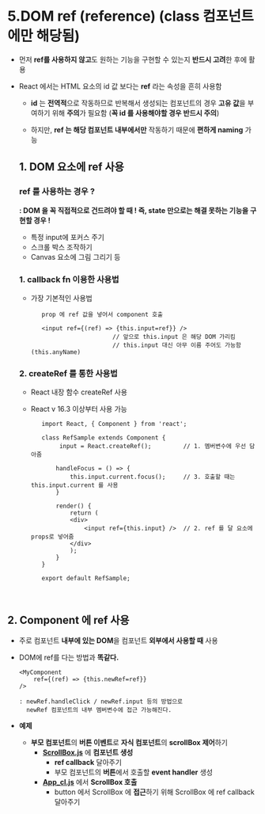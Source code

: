 # 5.DOM ref (reference) (class 컴포넌트에만 해당됨)
-  먼저 **ref를 사용하지 않고**도 원하는 기능을 구현할 수 있는지 **반드시 고려**한 후에 활용

- React 에서는 HTML 요소의 id 값 보다는 **ref** 라는 속성을 흔히 사용함
  - **id** 는 **전역적**으로 작동하므로 반복해서 생성되는 컴포넌트의 경우 **고유 값**을 부여하기 위해 **주의**가 필요함 (**꼭 id 를 사용해야할 경우 반드시 주의**)

  - 하지만, **ref 는 해당 컴포넌트 내부에서만** 작동하기 때문에 **편하게 naming** 가능

  ## 1. DOM 요소에 ref 사용

  ### ref 를 사용하는 경우 ?
   **: DOM 을 꼭 직접적으로 건드려야 할 때 ! 즉, state 만으로는 해결 못하는 기능을 구현할 경우 !**
  -  특정 input에 포커스 주기
  - 스크롤 박스 조작하기
  - Canvas 요소에 그림 그리기 등

  ### 1. callback fn 이용한 사용법
   - 가장 기본적인 사용법

            prop 에 ref 값을 넣어서 component 호출

            <input ref={(ref) => {this.input=ref}} />
                                // 앞으로 this.input 은 해당 DOM 가리킴
                                // this.input 대신 아무 이름 주어도 가능함 (this.anyName)

  ### 2. createRef 를 통한 사용법
   - React 내장 함수 createRef 사용
   - React v 16.3 이상부터 사용 가능

            import React, { Component } from 'react';
            
            class RefSample extends Component {
                 input = React.createRef();         // 1. 멤버변수에 우선 담아줌
 
                handleFocus = () => {
                    this.input.current.focus();     // 3. 호출할 때는 this.input.current 를 사용
                }

                render() {
                    return (
                    <div>
                        <input ref={this.input} />  // 2. ref 를 달 요소에 props로 넣어줌
                    </div>
                    );
                }
            }
                
            export default RefSample;

<br/>

  ## 2. Component 에 ref 사용
  - 주로 컴포넌트 **내부에 있는 DOM**을 컴포넌트 **외부에서 사용할 때** 사용   
  - DOM에 ref를 다는 방법과 **똑같다.**

        <MyComponent
            ref={(ref) => {this.newRef=ref}}
        />

        : newRef.handleClick / newRef.input 등의 방법으로
          newRef 컴포넌트의 내부 멤버변수에 접근 가능해진다.

  - **예제**
    - **부모 컴포넌트**의 **버튼 이벤트**로 **자식 컴포넌트**의 **scrollBox 제어**하기
        - **[ScrollBox.js](./ScrollBox.js)** 에 **컴포넌트 생성** 
            - **ref callback** 달아주기
            - 부모 컴포넌트의 **버튼**에서 호출할 **event handler** 생성 
        - **[App_cl.js](../App_cl.js)** 에서 **ScrollBox 호출**
            - button 에서 ScrollBox 에 **접근**하기 위해 ScrollBox 에 ref callback 달아주기